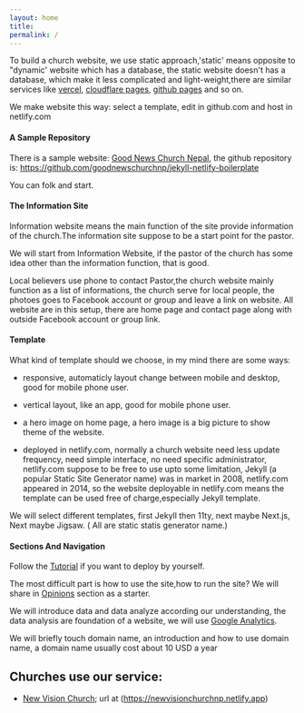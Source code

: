 ```yaml
---
layout: home
title:
permalink: /
---
```


To build a church website, we use static approach,'static' means opposite to "dynamic' website which has a database, the static website doesn't has a database, which make it less complicated and light-weight,there are similar services like [vercel](https://vercel.com/), [cloudflare pages](https://pages.cloudflare.com/), [github pages](https://pages.github.com) and so on.

We make website this way: select a template, edit in github.com and host in netlify.com

#### A Sample Repository

There is a sample website: [Good News Church Nepal](https://goodnewschurchnp.netlify.app), the github repository is: https://github.com/goodnewschurchnp/jekyll-netlify-boilerplate 

You can folk and start.

#### The Information Site

Information website means the main function of the site provide information of the church.The information site suppose to be a start point for the pastor.

We will start from Information Website, if the pastor of the church has some idea other than the information function, that is good.

Local believers use phone to contact Pastor,the church website mainly function as a list of informations, the church serve for local people, the photoes goes to Facebook account or group and leave a link on website. All website are in this setup, there are home page and contact page along with outside Facebook account or group link.

#### Template  

What kind of template should we choose, in my mind there are some ways:

- responsive, automaticly layout change between mobile and desktop, good for mobile phone user.

- vertical layout, like an app, good for mobile phone user.

- a hero image on home page, a hero image is a big picture to show theme of the website.

- deployed in netlify.com, normally a church website need less update frequency, need simple interface, no need specific administrator, netlify.com suppose to be free to use upto some limitation, Jekyll (a popular Static Site Generator name) was in market in 2008, netlify.com appeared in 2014, so the website deployable in netlify.com means the template can be used free of charge,especially Jekyll template.

We will select different templates, first Jekyll then 11ty, next maybe Next.js, Next maybe Jigsaw. ( All are static statis generator name.)

#### Sections And Navigation

Follow the [Tutorial](/tutorial) if you want to deploy by yourself.

The most difficult part is how to use the site,how to run the site? We will share in [Opinions](/opinions) section as a starter.

We will introduce data and data analyze according our understanding, the data analysis are foundation of a website, we will use [Google Analytics](/tutorial/google-analytics).

We will briefly touch domain name, an introduction and how to use domain name, a domain name usually cost about 10 USD a year 

## Churches use our service:

- [New Vision Church](https://newvisionchurchnp.netlify.app); url at (https://newvisionchurchnp.netlify.app)

